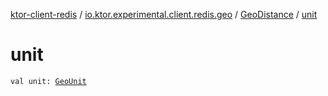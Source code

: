 [ktor-client-redis](../../index.md) / [io.ktor.experimental.client.redis.geo](../index.md) / [GeoDistance](index.md) / [unit](./unit.md)

# unit

`val unit: `[`GeoUnit`](../-geo-unit/index.md)